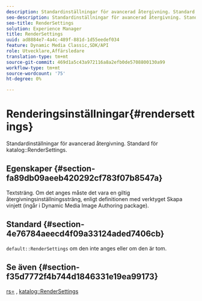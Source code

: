 ```yaml
---
description: Standardinställningar för avancerad återgivning. Standard för katalogens RenderSettings.
seo-description: Standardinställningar för avancerad återgivning. Standard för katalogens RenderSettings.
seo-title: RenderSettings
solution: Experience Manager
title: RenderSettings
uuid: ad8884e7-4a4c-489f-881d-1d55eedef034
feature: Dynamic Media Classic,SDK/API
role: Utvecklare,Affärsledare
translation-type: tm+mt
source-git-commit: 469d1a5c43a972116a8a2efb0de5708800130a99
workflow-type: tm+mt
source-wordcount: '75'
ht-degree: 0%

---
```



# Renderingsinställningar{#rendersettings}

Standardinställningar för avancerad återgivning. Standard för katalog::RenderSettings.

## Egenskaper {#section-fa89db09aeeb420292cf783f07b8547a}

Textsträng. Om det anges måste det vara en giltig återgivningsinställningssträng, enligt definitionen med verktyget Skapa vinjett (ingår i Dynamic Media Image Authoring package).

## Standard {#section-4e76784aeecd4f09a33124aded7406cb}

`default::RenderSettings` om den inte anges eller om den är tom.

## Se även {#section-f35d7772f4b744d1846331e19ea99173}

[rs=](../../../../../ir-api/http-protocol/image-rendering-api-ref/c-ir-http-protocol-ref/c-ir-http-protocol-command-reference/r-ir-rs.md#reference-d20cefaaa6cd4f449d1591c87959b4cf) ,  [katalog::RenderSettings](../../../../../ir-api/material-cat/image-rendering-api-ref/c-ir-material-catalog/c-ir-attributes-reference/r-ir-rendersettings.md#reference-f3ae5e18095d40b2a8edef957dd82fbd)
